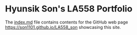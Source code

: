 # Hyunsik Son's LA558 Portfolio

The [index.md](index.md) file contains contents for the GitHub web page  <a href="https://https://son1101.github.io/LA558_Son/" target="_blank">https://son1101.github.io/LA558_son</a> showcasing this site.
